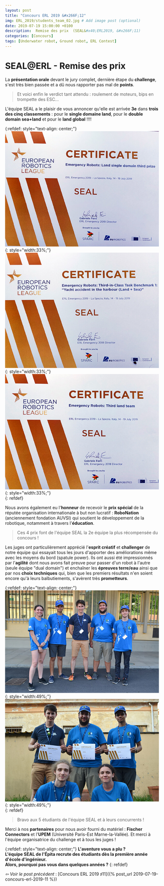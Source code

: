 ```yaml
---
layout: post
title: "Concours ERL 2019 &#x266F;12"
img: ERL_2019/students_team_02.jpg # Add image post (optional)
date: 2019-07-19 15:00:00 +0100
description:  Remise des prix  (SEAL&#x40;ERL2019, &#x266F;11)
categories: [Concours]
tags: [Underwater robot, Ground robot, ERL Contest]
---
```

# SEAL&#x40;ERL -  Remise des prix 
 
La **présentation orale** devant le jury complet, dernière étape du **challenge**, s'est très bien passée et a dû nous rapporter pas mal de **points**. 

> Et voici enfin le verdict tant attendu : roulement de moteurs, bips en trompette des ESC... 

L'équipe SEAL a le plaisir de vous annoncer qu'elle est arrivée **3e** dans **trois des cinq classements** : pour le **single domaine land**, pour le **double domain sea+land** et pour le **land global** !!!! 


{:refdef: style="text-align: center;"}
![image](/assets/img/ERL_2019/prix_01.jpg){: style="width:33%;"} ![image](/assets/img/ERL_2019/prix_02.jpg){: style="width:33%;"} ![image](/assets/img/ERL_2019/prix_03.jpg){: style="width:33%;"}<br/> 
{: refdef}

Nous avons également eu l'**honneur** de recevoir le **prix spécial** de la réputée organisation internationale à but non lucratif : **RoboNation** (anciennement fondation AUVSI) qui soutient le développement de la robotique, notamment à travers l'**éducation**. 

> Ces 4 prix font de l'équipe SEAL la 2e équipe la plus récompensée du concours !

Les juges ont particulièrement apprécié l'**esprit créatif** et **challenger** de notre équipe qui essayait tous les jours d'apporter des améliorations même avec les moyens du bord (spatule power). Ils ont aussi été impressionnés par l'**agilité** dont nous avons fait preuve pour passer d'un robot à l'autre (seule équipe "dual domain") et enchaîner les **épreuves terre/eau** ainsi que par nos **choix techniques** qui, bien que les premiers résultats n'en soient encore qu'à leurs balbutiements, s'avèrent très **prometteurs**.


{:refdef: style="text-align: center;"}
![image](/assets/img/ERL_2019/team_resultats_01.jpg){: style="width:49%;"} ![image](/assets/img/ERL_2019/team_resultats_02.jpg){: style="width:49%;"}<br/> 
{: refdef}

> Bravo aux 5 étudiants de l'équipe SEAL et à leurs concurrents ! 

Merci à nos **partenaires** pour nous avoir fourni du matériel : **Fischer Connectors** et l'**UPEM** (Université Paris-Est Marne-la-Vallée). Et merci à l'équipe organisatrice du challenge et à tous les juges !


{:refdef: style="text-align: center;"}
**L'aventure vous a plu ?**<br/>**L'équipe SEAL de l'Épita recrute des étudiants dès la première année d'école d'ingénieur.**<br/> **Alors, pourquoi pas vous dans quelques années ?**
{: refdef}




*&#x21E6; Voir le post précédent* : [Concours ERL 2019 &#x266F;11]({% post_url 2019-07-19-concours-erl-2019-11 %})


<!-- *&#x2192; Découvrir l'édition 2020* : [Concours ERL 2020 &#x266F;O1]({% post_url 2019-07-13-concours-erl-2019-01 %}) -->
<!-- *&#x2192; Revivre l'édition 2019* : [Concours ERL 2019 &#x266F;O1]({% post_url 2019-07-13-concours-erl-2019-01 %}) -->